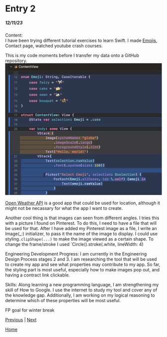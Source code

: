 # Entry 2
##### 12/11/23

Content:<br>
I have been trying different tutorial exercises to learn Swift. I made [Emojis](../tool/Emojis), Contact page, watched youtube crash courses.

This is my code moments before I transfer my data onto a GitHub repository.
<img src="../img/emoji.png"/>

[Open Weather API](https://openweathermap.org/api) is a good app that could be used for location, although it might not be necassary for what the app I want to create.

Another cool thing is that images can seen from different angles. I tries this with a picture I found on Pinterest. To do this, I need to have a file that will be used for that. After I have added my Pinterest image as a file, I write an Image(_:) initializer, to pass it the name of the image to display. I could use styling`.clipShape(...)` to make the image viewed as a certain shape.
To change the frame/stroke I used `Circle().stroke(.white, lineWidth: 4)


Engineering Development Progress:
I am currently in the Engineering Design Process stages 2 and 3. I am researching the tool that will be used to create my app and see what properties may contribute to my app. So far, the styling part is most useful, especially how to make images pop out, and having a contract link clickable.

Skills:
Along learning a new programming language, I am strengthening my skill of How to Google. I use the internet to study my tool and cover any of the knowledge gap. Additionally, I am working on my logical reasoning to determine which of these properties will be most useful. 

FP goal for winter break
<!-- SwiftIU inspector with figma -->

[Previous](entry01.md) | [Next](entry03.md)


[Home](../README.md)
